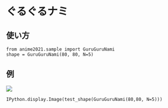 # ぐるぐるナミ

## 使い方

```
from anime2021.sample import GuruGuruNami
shape = GuruGuruNami(80, 80, N=5)
```
## 例

![](sample.png)

```
IPython.display.Image(test_shape(GuruGuruNami(80,80, N=5)))
```
